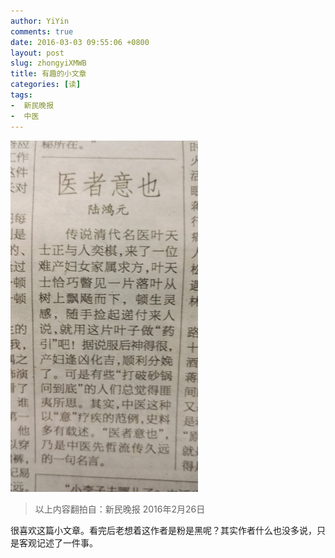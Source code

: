 ```yaml
---
author: YiYin
comments: true
date: 2016-03-03 09:55:06 +0800
layout: post
slug: zhongyiXMWB
title: 有趣的小文章
categories: [读]
tags:
-  新民晚报
-  中医
---
```

<img src="/public/images/newspaper/zhongyi.jpg" width="300px">

<div class="quote"> <blockquote>
    	以上内容翻拍自：新民晚报 2016年2月26日</a>
    </blockquote>
</div>

<div class="readreview">
很喜欢这篇小文章。看完后老想着这作者是粉是黑呢？其实作者什么也没多说，只是客观记述了一件事。
</div>
